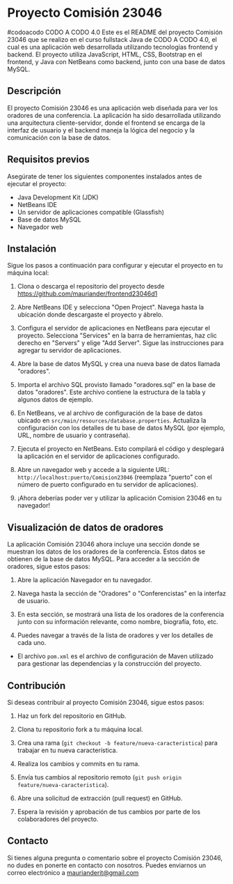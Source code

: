 # Proyecto Comisión 23046
#codoacodo CODO A CODO 4.0
Este es el README del proyecto Comisión 23046 que se realizo en el curso fullstack Java de CODO A CODO 4.0, el cual es una aplicación web desarrollada utilizando tecnologías frontend y backend. El proyecto utiliza JavaScript, HTML, CSS, Bootstrap en el frontend, y Java con NetBeans como backend, junto con una base de datos MySQL.

## Descripción

El proyecto Comisión 23046 es una aplicación web diseñada para ver los oradores de una conferencia. La aplicación ha sido desarrollada utilizando una arquitectura cliente-servidor, donde el frontend se encarga de la interfaz de usuario y el backend maneja la lógica del negocio y la comunicación con la base de datos.

## Requisitos previos

Asegúrate de tener los siguientes componentes instalados antes de ejecutar el proyecto:

- Java Development Kit (JDK)
- NetBeans IDE
- Un servidor de aplicaciones compatible (Glassfish)
- Base de datos MySQL
- Navegador web

## Instalación

Sigue los pasos a continuación para configurar y ejecutar el proyecto en tu máquina local:

1. Clona o descarga el repositorio del proyecto desde https://github.com/mauriander/frontend23046d1

2. Abre NetBeans IDE y selecciona "Open Project". Navega hasta la ubicación donde descargaste el proyecto y ábrelo.

3. Configura el servidor de aplicaciones en NetBeans para ejecutar el proyecto. Selecciona "Services" en la barra de herramientas, haz clic derecho en "Servers" y elige "Add Server". Sigue las instrucciones para agregar tu servidor de aplicaciones.

4. Abre la base de datos MySQL y crea una nueva base de datos llamada "oradores".

5. Importa el archivo SQL provisto llamado "oradores.sql" en la base de datos "oradores". Este archivo contiene la estructura de la tabla y algunos datos de ejemplo.

6. En NetBeans, ve al archivo de configuración de la base de datos ubicado en `src/main/resources/database.properties`. Actualiza la configuración con los detalles de tu base de datos MySQL (por ejemplo, URL, nombre de usuario y contraseña).

7. Ejecuta el proyecto en NetBeans. Esto compilará el código y desplegará la aplicación en el servidor de aplicaciones configurado.

8. Abre un navegador web y accede a la siguiente URL: `http://localhost:puerto/Comision23046` (reemplaza "puerto" con el número de puerto configurado en tu servidor de aplicaciones).

9. ¡Ahora deberías poder ver y utilizar la aplicación Comision 23046 en tu navegador!

## Visualización de datos de oradores

La aplicación Comisión 23046 ahora incluye una sección donde se muestran los datos de los oradores de la conferencia. Estos datos se obtienen de la base de datos MySQL. Para acceder a la sección de oradores, sigue estos pasos:

1. Abre la aplicación Navegador en tu navegador.

2. Navega hasta la sección de "Oradores" o "Conferencistas" en la interfaz de usuario.

3. En esta sección, se mostrará una lista de los oradores de la conferencia junto con su información relevante, como nombre, biografía, foto, etc.

4. Puedes navegar a través de la lista de oradores y ver los detalles de cada uno.



- El archivo `pom.xml` es el archivo de configuración de Maven utilizado para gestionar las dependencias y la construcción del proyecto.

## Contribución

Si deseas contribuir al proyecto Comisión 23046, sigue estos pasos:

1. Haz un fork del repositorio en GitHub.

2. Clona tu repositorio fork a tu máquina local.

3. Crea una rama (`git checkout -b feature/nueva-caracteristica`) para trabajar en tu nueva característica.

4. Realiza los cambios y commits en tu rama.

5. Envía tus cambios al repositorio remoto (`git push origin feature/nueva-caracteristica`).

6. Abre una solicitud de extracción (pull request) en GitHub.

7. Espera la revisión y aprobación de tus cambios por parte de los colaboradores del proyecto.

## Contacto

Si tienes alguna pregunta o comentario sobre el proyecto Comisión 23046, no dudes en ponerte en contacto con nosotros. Puedes enviarnos un correo electrónico a maurianderit@gmail.com



